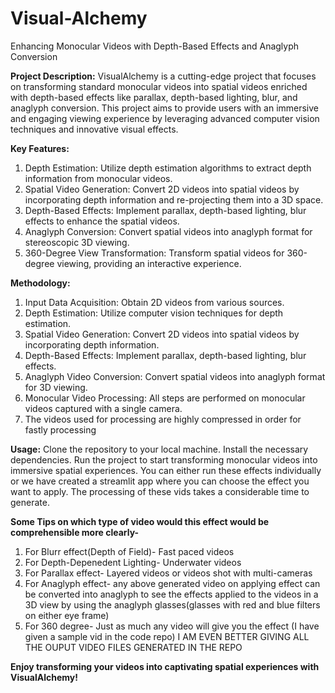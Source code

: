 # Visual-Alchemy
Enhancing Monocular Videos with Depth-Based Effects and  Anaglyph Conversion

**Project Description:**
VisualAlchemy is a cutting-edge project that focuses on transforming standard monocular videos into spatial videos enriched with depth-based effects like parallax, depth-based lighting, blur, and anaglyph conversion. This project aims to provide users with an immersive and engaging viewing experience by leveraging advanced computer vision techniques and innovative visual effects.

**Key Features:**
1. Depth Estimation: Utilize depth estimation algorithms to extract depth information from monocular videos.
2. Spatial Video Generation: Convert 2D videos into spatial videos by incorporating depth information and re-projecting them into a 3D space.
3. Depth-Based Effects: Implement parallax, depth-based lighting, blur effects to enhance the spatial videos.
4. Anaglyph Conversion: Convert spatial videos into anaglyph format for stereoscopic 3D viewing.
5. 360-Degree View Transformation: Transform spatial videos for 360-degree viewing, providing an interactive experience.

**Methodology:**
1. Input Data Acquisition: Obtain 2D videos from various sources.
2. Depth Estimation: Utilize computer vision techniques for depth estimation.
3. Spatial Video Generation: Convert 2D videos into spatial videos by incorporating depth information.
4. Depth-Based Effects: Implement parallax, depth-based lighting, blur effects.
5. Anaglyph Video Conversion: Convert spatial videos into anaglyph format for 3D viewing.
6. Monocular Video Processing: All steps are performed on monocular videos captured with a single camera.
7. The videos used for processing are highly compressed in order for fastly processing

**Usage:**
Clone the repository to your local machine.
Install the necessary dependencies.
Run the project to start transforming monocular videos into immersive spatial experiences.
You can either run these effects individually or we have created a streamlit app where you can choose the effect you want to apply.
The processing of these vids takes a considerable time to generate.

**Some Tips on which type of video would this effect would be comprehensible more clearly-**
1. For Blurr effect(Depth of Field)- Fast paced videos
2. For Depth-Depenedent Lighting-  Underwater videos
3. For Parallax effect- Layered videos or videos shot with multi-cameras
4. For Anaglyph effect- any above generated video on applying effect can be converted into anaglyph to see the effects applied to the videos in a 3D view by using the anaglyph glasses(glasses with red and blue 
   filters on either eye frame)
5. For 360 degree- Just as much any video will give you the effect
(I have given a sample vid in the code repo)
I AM EVEN BETTER GIVING ALL THE OUPUT VIDEO FILES GENERATED IN THE REPO

**Enjoy transforming your videos into captivating spatial experiences with VisualAlchemy!**
